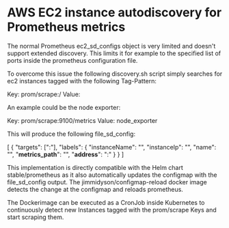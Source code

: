 # AWS EC2 instance autodiscovery for Prometheus metrics

The normal Prometheus ec2_sd_configs object is very limited and doesn't support extended discovery. This limits it for example to the specified list of ports inside the prometheus configuration file.

To overcome this issue the following discovery.sh script simply searches for ec2 instances tagged with the following Tag-Pattern:

Key: prom/scrape:<port>/<path>
Value: <name>

An example could be the node exporter:

Key: prom/scrape:9100/metrics
Value: node_exporter

This will produce the following file_sd_config:

[
 { 
   "targets": ["<private-ip-address>:<port>"], 
   "labels": {
      "instanceName": "<Name-Tag>",
      "instanceIp": "<private-ip-address>",
      "name": "<name>",
      "__metrics_path__": "<path>",
      "__address__": "<private-ip-address>:<port>"
   }
 }
]

This implementation is directly compatible with the Helm chart stable/prometheus as it also automatically updates the configmap with the file_sd_config output. The jimmidyson/configmap-reload docker image detects the change at the configmap and reloads prometheus.

The Dockerimage can be executed as a CronJob inside Kubernetes to continuously detect new Instances tagged with the prom/scrape Keys and start scraping them.
